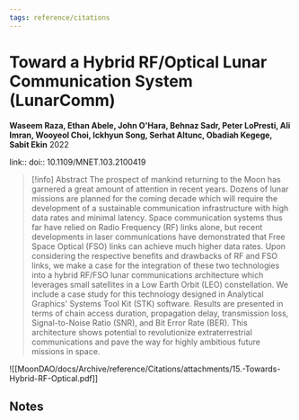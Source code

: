 ```yaml
---
tags: reference/citations
---
```

# Toward a Hybrid RF/Optical Lunar Communication System (LunarComm)

**Waseem Raza, Ethan Abele, John O'Hara, Behnaz Sadr, Peter LoPresti, Ali Imran, Wooyeol Choi, Ickhyun Song, Serhat Altunc, Obadiah Kegege, Sabit Ekin**
2022

link:: 
doi:: 10.1109/MNET.103.2100419

> [!info] Abstract
> The prospect of mankind returning to the Moon has garnered a great amount of attention in recent years. Dozens of lunar missions are planned for the coming decade which will require the development of a sustainable communication infrastructure with high data rates and minimal latency. Space communication systems thus far have relied on Radio Frequency (RF) links alone, but recent developments in laser communications have demonstrated that Free Space Optical (FSO) links can achieve much higher data rates. Upon considering the respective benefits and drawbacks of RF and FSO links, we make a case for the integration of these two technologies into a hybrid RF/FSO lunar communications architecture which leverages small satellites in a Low Earth Orbit (LEO) constellation. We include a case study for this technology designed in Analytical Graphics' Systems Tool Kit (STK) software. Results are presented in terms of chain access duration, propagation delay, transmission loss, Signal-to-Noise Ratio (SNR), and Bit Error Rate (BER). This architecture shows potential to revolutionize extraterrestrial communications and pave the way for highly ambitious future missions in space.


![[MoonDAO/docs/Archive/reference/Citations/attachments/15.-Towards-Hybrid-RF-Optical.pdf]]
## Notes

